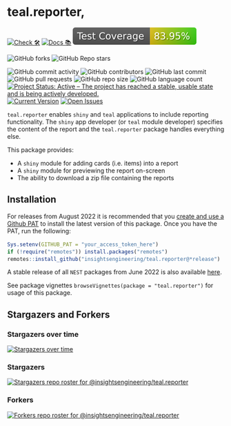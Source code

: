 # teal.reporter,

<!-- start badges -->
[![Check 🛠](https://github.com/insightsengineering/teal.reporter/actions/workflows/check.yaml/badge.svg)](https://github.com/insightsengineering/teal.reporter/actions/workflows/check.yaml)
[![Docs 📚](https://github.com/insightsengineering/teal.reporter/actions/workflows/docs.yaml/badge.svg)](https://insightsengineering.github.io/teal.reporter/)
[![Code Coverage 📔](https://raw.githubusercontent.com/insightsengineering/teal.reporter/_xml_coverage_reports/data/main/badge.svg)](https://raw.githubusercontent.com/insightsengineering/teal.reporter/_xml_coverage_reports/data/main/coverage.xml)

![GitHub forks](https://img.shields.io/github/forks/insightsengineering/teal.reporter?style=social)
![GitHub Repo stars](https://img.shields.io/github/stars/insightsengineering/teal.reporter?style=social)

![GitHub commit activity](https://img.shields.io/github/commit-activity/m/insightsengineering/teal.reporter)
![GitHub contributors](https://img.shields.io/github/contributors/insightsengineering/teal.reporter)
![GitHub last commit](https://img.shields.io/github/last-commit/insightsengineering/teal.reporter)
![GitHub pull requests](https://img.shields.io/github/issues-pr/insightsengineering/teal.reporter)
![GitHub repo size](https://img.shields.io/github/repo-size/insightsengineering/teal.reporter)
![GitHub language count](https://img.shields.io/github/languages/count/insightsengineering/teal.reporter)
[![Project Status: Active – The project has reached a stable, usable state and is being actively developed.](https://www.repostatus.org/badges/latest/active.svg)](https://www.repostatus.org/#active)
[![Current Version](https://img.shields.io/github/r-package/v/insightsengineering/teal.reporter/main?color=purple\&label=package%20version)](https://github.com/insightsengineering/teal.reporter/tree/main)
[![Open Issues](https://img.shields.io/github/issues-raw/insightsengineering/teal.reporter?color=red\&label=open%20issues)](https://github.com/insightsengineering/teal.reporter/issues?q=is%3Aissue+is%3Aopen+sort%3Aupdated-desc)
<!-- end badges -->


`teal.reporter` enables `shiny` and `teal` applications to include reporting functionality.
The `shiny` app developer (or `teal` module developer) specifies the content of the report and the `teal.reporter` package handles everything else.

This package provides:

* A `shiny` module for adding cards (i.e. items) into a report
* A `shiny` module for previewing the report on-screen
* The ability to download a zip file containing the reports

## Installation

For releases from August 2022 it is recommended that you [create and use a Github PAT](https://docs.github.com/en/github/authenticating-to-github/keeping-your-account-and-data-secure/creating-a-personal-access-token) to install the latest version of this package. Once you have the PAT, run the following:

```r
Sys.setenv(GITHUB_PAT = "your_access_token_here")
if (!require("remotes")) install.packages("remotes")
remotes::install_github("insightsengineering/teal.reporter@*release")
```

A stable release of all `NEST` packages from June 2022 is also available [here](https://github.com/insightsengineering/depository#readme).

See package vignettes `browseVignettes(package = "teal.reporter")` for usage of this package.

## Stargazers and Forkers

### Stargazers over time

[![Stargazers over time](https://starchart.cc/insightsengineering/teal.reporter.svg)](https://starchart.cc/insightsengineering/teal.reporter)

### Stargazers

[![Stargazers repo roster for @insightsengineering/teal.reporter](https://reporoster.com/stars/insightsengineering/teal.reporter)](https://github.com/insightsengineering/teal.reporter/stargazers)

### Forkers

[![Forkers repo roster for @insightsengineering/teal.reporter](https://reporoster.com/forks/insightsengineering/teal.reporter)](https://github.com/insightsengineering/teal.reporter/network/members)
